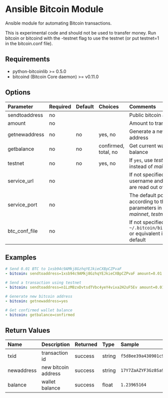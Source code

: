 # Ansible Bitcoin Module

Ansible module for automating Bitcoin transactions.

This is experimental code and should not be used to transfer money. Run bitcoin or bitcoind with the -testnet flag to use the testnet (or put testnet=1 in the bitcoin.conf file).

## Requirements

- python-bitcoinlib >= 0.5.0
- bitcoind (Bitcoin Core daemon) >= v0.11.0

## Options

Parameter       | Required | Default | Choices              | Comments
:-------------- | :------- | :------ | :------------------- | :-------
sendtoaddress   | no       |         |                      | Public bitcoin address
amount          | no       |         |                      | Amount to transact
getnewaddress   | no       | no      | yes, no              | Generate a new bitcoin address
getbalance      | no       | no      | confirmed, total, no | Get current wallet balance
testnet         | no       | no      | yes, no              | If `yes`, use *testnet* instead of *mainnet*
service_url     | no       |         |                      | If not specified, the username and password are read out of the file
service_port    | no       |         |                      | The default port is set according to the chain parameters in use: *mainnet*, *testnet*
btc_conf_file   | no       |         |                      | If not specified `~/.bitcoin/bitcoin.conf` or equivalent is used by default

## Examples

```yaml
# Send 0.01 BTC to 1xsb94c9AMkj8GzhqYEJkieCXBpCZPvaF
- bitcoin: sendtoaddress=1xsb94c9AMkj8GzhqYEJkieCXBpCZPvaF amount=0.01

# Send a transaction using testnet
- bitcoin: sendtoaddress=n1LzM8zxDvtsdTVbc4yeY4vixa2H2uF5Ev amount=0.01 testnet=yes

# Generate new bitcoin address
- bitcoin: getnewaddress=yes

# Get confirmed wallet balance
- bitcoin: getbalance=confirmed
```

## Return Values

Name       | Description         | Returned | Type   | Sample
:--------- | :------------------ | :------- | :----- | :-----
txid       | transaction id      | success  | string | `f5d8ee39a430901c91a5917b9f2dc19d6d1a0e9cea205b009ca73dd04470b9a6`
newaddress | new bitcoin address | success  | string | `17Y7ZaAZYF3Gz8Sa9c5UifciVuthWfxx7F`
balance    | wallet balance      | success  | float  | `1.23965164`
